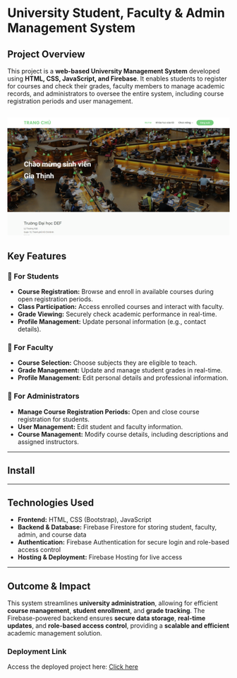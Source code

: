 # University Student, Faculty & Admin Management System

## Project Overview
This project is a **web-based University Management System** developed using **HTML, CSS, JavaScript, and Firebase**. It enables students to register for courses and check their grades, faculty members to manage academic records, and administrators to oversee the entire system, including course registration periods and user management.

![Overview](/img/Doc/Overview.png)
---

## Key Features

### 🔹 For Students
- **Course Registration:** Browse and enroll in available courses during open registration periods.
- **Class Participation:** Access enrolled courses and interact with faculty.
- **Grade Viewing:** Securely check academic performance in real-time.
- **Profile Management:** Update personal information (e.g., contact details).

### 🔹 For Faculty
- **Course Selection:** Choose subjects they are eligible to teach.
- **Grade Management:** Update and manage student grades in real-time.
- **Profile Management:** Edit personal details and professional information.

### 🔹 For Administrators
- **Manage Course Registration Periods:** Open and close course registration for students.
- **User Management:** Edit student and faculty information.
- **Course Management:** Modify course details, including descriptions and assigned instructors.

---
## Install 
---

## Technologies Used
- **Frontend:** HTML, CSS (Bootstrap), JavaScript
- **Backend & Database:** Firebase Firestore for storing student, faculty, admin, and course data
- **Authentication:** Firebase Authentication for secure login and role-based access control
- **Hosting & Deployment:** Firebase Hosting for live access

---

## Outcome & Impact
This system streamlines **university administration**, allowing for efficient **course management**, **student enrollment**, and **grade tracking**. The Firebase-powered backend ensures **secure data storage**, **real-time updates**, and **role-based access control**, providing a **scalable and efficient** academic management solution.


### Deployment Link
Access the deployed project here: [Click here](https://fir-d023a.web.app/)
